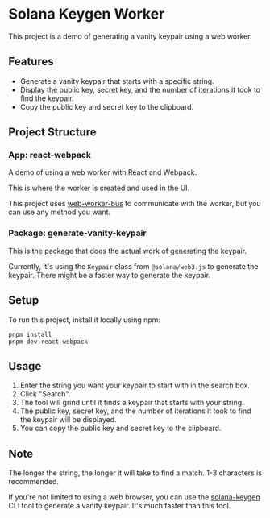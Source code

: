 # Solana Keygen Worker

This project is a demo of generating a vanity keypair using a web worker.

## Features

- Generate a vanity keypair that starts with a specific string.
- Display the public key, secret key, and the number of iterations it took to find the keypair.
- Copy the public key and secret key to the clipboard.

## Project Structure

### App: react-webpack

A demo of using a web worker with React and Webpack.

This is where the worker is created and used in the UI.

This project uses [web-worker-bus](https://github.com/anchmelev/web-worker-bus) to communicate with the worker, but you can use any method you want.

### Package: generate-vanity-keypair

This is the package that does the actual work of generating the keypair.

Currently, it's using the `Keypair` class from `@solana/web3.js` to generate the keypair. There might be a faster way to generate the keypair.

## Setup

To run this project, install it locally using npm:

```shell
pnpm install
pnpm dev:react-webpack
```

## Usage

1. Enter the string you want your keypair to start with in the search box.
2. Click "Search".
3. The tool will grind until it finds a keypair that starts with your string.
4. The public key, secret key, and the number of iterations it took to find the keypair will be displayed.
5. You can copy the public key and secret key to the clipboard.

## Note

The longer the string, the longer it will take to find a match. 1-3 characters is recommended.

If you're not limited to using a web browser, you can use the [solana-keygen](https://docs.solana.com/cli/wallets/file-system) CLI tool to generate a vanity keypair. It's much faster than this tool.
